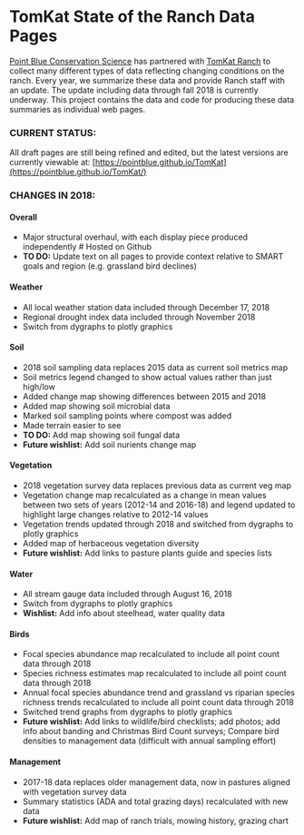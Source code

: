 TomKat State of the Ranch Data Pages
====================================

[Point Blue Conservation Science](http://www.pointblue.org) has partnered with [TomKat Ranch](https://tomkatranch.org) to collect many different types of data reflecting changing conditions on the ranch. Every year, we summarize these data and provide Ranch staff with an update. The update including data through fall 2018 is currently underway. This project contains the data and code for producing these data summaries as individual web pages.

### CURRENT STATUS:

All draft pages are still being refined and edited, but the latest versions are currently viewable at: [https://pointblue.github.io/TomKat](https://pointblue.github.io/TomKat/)

### CHANGES IN 2018:

#### Overall

-   Major structural overhaul, with each display piece produced independently \# Hosted on Github
-   **TO DO:** Update text on all pages to provide context relative to SMART goals and region (e.g. grassland bird declines)

#### Weather

-   All local weather station data included through December 17, 2018
-   Regional drought index data included through November 2018
-   Switch from dygraphs to plotly graphics

#### Soil

-   2018 soil sampling data replaces 2015 data as current soil metrics map
-   Soil metrics legend changed to show actual values rather than just high/low
-   Added change map showing differences between 2015 and 2018
-   Added map showing soil microbial data
-   Marked soil sampling points where compost was added
-   Made terrain easier to see
-   **TO DO:** Add map showing soil fungal data
-   **Future wishlist:** Add soil nurients change map

#### Vegetation

-   2018 vegetation survey data replaces previous data as current veg map
-   Vegetation change map recalculated as a change in mean values between two sets of years (2012-14 and 2016-18) and legend updated to highlight large changes relative to 2012-14 values
-   Vegetation trends updated through 2018 and switched from dygraphs to plotly graphics
-   Added map of herbaceous vegetation diversity
-   **Future wishlist:** Add links to pasture plants guide and species lists

#### Water

-   All stream gauge data included through August 16, 2018
-   Switch from dygraphs to plotly graphics
-   **Wishlist:** Add info about steelhead, water quality data

#### Birds

-   Focal species abundance map recalculated to include all point count data through 2018
-   Species richness estimates map recalculated to include all point count data through 2018
-   Annual focal species abundance trend and grassland vs riparian species richness trends recalculated to include all point count data through 2018
-   Switched trend graphs from dygraphs to plotly graphics
-   **Future wishlist:** Add links to wildlife/bird checklists; add photos; add info about banding and Christmas Bird Count surveys; Compare bird densities to management data (difficult with annual sampling effort)

#### Management

-   2017-18 data replaces older management data, now in pastures aligned with vegetation survey data
-   Summary statistics (ADA and total grazing days) recalculated with new data
-   **Future wishlist:** Add map of ranch trials, mowing history, grazing chart
